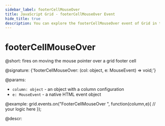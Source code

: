 ```yaml
---
sidebar_label: footerCellMouseOver
title: JavaScript Grid - footerCellMouseOver Event 
hide_title: true
description: You can explore the footerCellMouseOver event of Grid in the documentation of the DHTMLX JavaScript UI library. Browse developer guides and API reference, try out code examples and live demos, and download a free 30-day evaluation version of DHTMLX Suite 7.
---
```

 
# footerCellMouseOver

@short: fires on moving the mouse pointer over a grid footer cell

@signature: {'footerCellMouseOver: (col: object, e: MouseEvent) => void;'}

@params:
- `column: object` - an object with a column configuration
- `e: MouseEvent` - a native HTML event object

@example:
grid.events.on("FooterCellMouseOver ", function(column,e){
    // your logic here
});

@descr:
